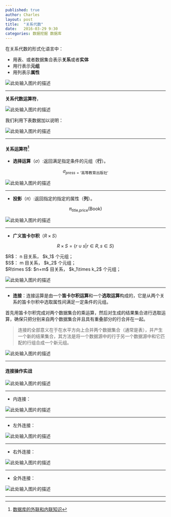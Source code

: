 ```yaml
---
published: true
author: Charles
layout: post
title:  "关系代数"
date:   2016-03-29 9:30
categories: 数据挖掘 数据库
---
```


在关系代数的形式化语言中：

- 用表、或者数据集合表示**关系**或者**实体**
- 用行表示**元组**
- 用列表示**属性**

![此处输入图片的描述][1]

----------

**关系代数运算符**，

![此处输入图片的描述][2]

我们利用下表数据加以说明：

![此处输入图片的描述][3]

----------

#### 关系运算符[^1]

- **选择运算**（$\sigma$）:返回满足指定条件的元组（**行**）。

$$\sigma_{press=\text{‘高等教育出版社’}}$$

![此处输入图片的描述][4]


----------


- **投影**（$\pi$）:返回指定的指定的属性（**列**）。

$$\pi_{\text{title,price}}(\text{Book})$$

![此处输入图片的描述][5]


----------


- **广义笛卡尔积**（$R\times S$）

$$R \times S = \{r \cup s| r \in R, s \in S\}$$

<div class="inline_list">
$R$： n 目关系， $k_1$ 个元组；    <br> 
$S$： m 目关系， $k_2$ 个元组；        <br> 
$R\times S$: $n+m$ 目关系， $k_1\times k_2$ 个元组；  
</div>

![此处输入图片的描述][6]

----------

- **连接**：连接运算是由一个**笛卡尔积运算**和一个**选取运算**构成的，它是从两个关系的笛卡尔积中选取属性间满足一定条件的元组。

<div class="inline_list">
首先用笛卡尔积完成对两个数据集合的乘运算，然后对生成的结果集合进行选取运算，确保只把分别来自两个数据集合并且具有重叠部分的行合并在一起。
</div>

> 连接的全部意义在于在水平方向上合并两个数据集合（通常是表），并产生一个新的结果集合，其方法是将一个数据源中的行于另一个数据源中和它匹配的行组合成一个新元组。

![此处输入图片的描述][7]

----------

#### 连接操作实战

![此处输入图片的描述][8]


----------


- 内连接：

![此处输入图片的描述][9]


----------


- 左外连接：

![此处输入图片的描述][10]


----------


- 右外连接：

![此处输入图片的描述][11]


----------


- 全外连接：

![此处输入图片的描述][12]

----------

[^1]: [数据库的外联和内联知识](http://www.360doc.com/content/11/0923/12/3589172_150598768.shtml)

  [1]: http://7xjbdi.com1.z0.glb.clouddn.com/database_2.png?imageView2/2/w/400
  [2]: http://7xjbdi.com1.z0.glb.clouddn.com/database_math.png?imageView2/2/w/300
  [3]: http://7xjbdi.com1.z0.glb.clouddn.com/database_1.png
  [4]: http://7xjbdi.com1.z0.glb.clouddn.com/database_3.png?imageView2/2/w/500
  [5]: http://7xjbdi.com1.z0.glb.clouddn.com/databse_4.png?imageView2/2/w/300
  [6]: http://7xjbdi.com1.z0.glb.clouddn.com/database_5.png?imageView2/2/w/300
  [7]: http://7xjbdi.com1.z0.glb.clouddn.com/database_7.png
  [8]: http://7xjbdi.com1.z0.glb.clouddn.com/connection_1.png?imageView2/2/w/400
  [9]: http://7xjbdi.com1.z0.glb.clouddn.com/connection_2.png?imageView2/2/w/400
  [10]: http://7xjbdi.com1.z0.glb.clouddn.com/connection_3.png?imageView2/2/w/400
  [11]: http://7xjbdi.com1.z0.glb.clouddn.com/connection_4.png?imageView2/2/w/400
  [12]: http://7xjbdi.com1.z0.glb.clouddn.com/connection_5.png?imageView2/2/w/400